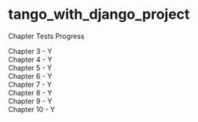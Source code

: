 # tango_with_django_project

Chapter Tests Progress

Chapter 3  - Y  
Chapter 4  - Y  
Chapter 5  - Y  
Chapter 6  - Y  
Chapter 7  - Y  
Chapter 8  - Y  
Chapter 9  - Y  
Chapter 10 - Y  